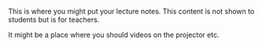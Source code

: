 This is where you might put your lecture notes. This content is not shown to students but is for teachers.

It might be a place where you should videos on the projector etc.
